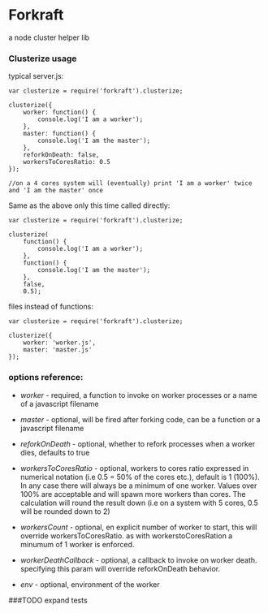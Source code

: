 Forkraft
========

a node cluster helper lib

### Clusterize usage
typical server.js:
```
var clusterize = require('forkraft').clusterize;

clusterize({
	worker: function() {
	    console.log('I am a worker');
	},
	master: function() {
		console.log('I am the master');
	},
	reforkOnDeath: false,
	workersToCoresRatio: 0.5
});

//on a 4 cores system will (eventually) print 'I am a worker' twice and 'I am the master' once

```
Same as the above only this time called directly:
```
var clusterize = require('forkraft').clusterize;

clusterize(
	function() {
	    console.log('I am a worker');
	}, 
	function() {
		console.log('I am the master');
	},
	false,
	0.5);
```
files instead of functions:
```
var clusterize = require('forkraft').clusterize;

clusterize({
	worker: 'worker.js',
	master: 'master.js'
});
```

### options reference:
- *worker*            - required, a function to invoke on worker processes or a name of a javascript filename

- *master*            - optional, will be fired after forking code, can be a function or a javascript filename

- *reforkOnDeath*       - optional, whether to refork processes when a worker dies, defaults to true

- *workersToCoresRatio* - optional, workers to cores ratio expressed in numerical notation 
                            (i.e 0.5 = 50% of the cores etc.), default is 1 (100%). In any case there will
	                        always be a minimum of one worker. Values over 100% are acceptable and will spawn more workers than cores. 
	                        The calculation will round the result down (i.e on a system with 5 cores, 0.5 will be rounded down to 2)

- *workersCount*        - optional, en explicit number of worker to start, this will override workersToCoresRatio.
                            as with workerstoCoresRation a minumum of 1 worker is enforced.

- *workerDeathCallback* - optional, a callback to invoke on worker death. specifying this param will override
	                        reforkOnDeath behavior.

- *env* 				- optional, environment of the worker

###TODO
expand tests